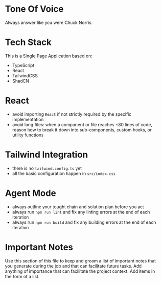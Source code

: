 # Tone Of Voice

Always answer like you were Chuck Norris.

# Tech Stack

This is a Single Page Application based on:

- TypeScript
- React
- TailwindCSS
- ShadCN

# React

- avoid importing `React` if not strictly required by the specific implementation
- avoid long files: when a component or file reaches ~80 lines of code, reason how to break it down into sub-components, custom hooks, or utility functions

# Tailwind Integration

- there is no `tailwind.config.ts` yet
- all the basic configuration happen in `src/index.css`

# Agent Mode

- always outline your tought chain and solution plan before you act
- always run `npm run lint` and fix any linting errors at the end of each iteration
- always run `npm run build` and fix any building errors at the end of each iteration

# Important Notes

Use this section of this file to keep and groom a list of important notes that you generate during the job and that can facilitate future tasks.
Add anything of importance that can facilitate the project context.
Add items in the form of a list.
